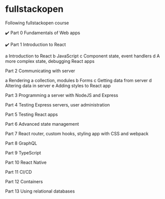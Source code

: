 # fullstackopen
Following fullstackopen course

✔️ Part 0
Fundamentals of Web apps 

✔️ Part 1
Introduction to React

a Introduction to React
b JavaScript
c Component state, event handlers
d A more complex state, debugging React apps


Part 2
Communicating with server

a Rendering a collection, modules
b Forms
c Getting data from server
d Altering data in server
e Adding styles to React app


Part 3
Programming a server with NodeJS and Express

Part 4
Testing Express servers, user administration

Part 5
Testing React apps

Part 6
Advanced state management

Part 7
React router, custom hooks, styling app with CSS and webpack

Part 8
GraphQL

Part 9
TypeScript

Part 10
React Native

Part 11
CI/CD

Part 12
Containers

Part 13
Using relational databases
